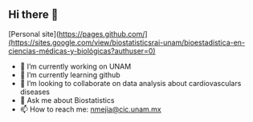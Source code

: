 ## Hi there 👋

[Personal site](https://pages.github.com/](https://sites.google.com/view/biostatisticsrai-unam/bioestadística-en-ciencias-médicas-y-biológicas?authuser=0)


- 🔭 I’m currently working on UNAM
- 🌱 I’m currently learning github
- 👯 I’m looking to collaborate on data analysis about cardiovasculars diseases
- 💬 Ask me about Biostatistics
- 📫 How to reach me: nmejia@cic.unam.mx

<!--
**nancymejiad/nancymejiad** is a ✨ _special_ ✨ repository because its `README.md` (this file) appears on your GitHub profile.

Here are some ideas to get you started:

- 🔭 I’m currently working on UNAM
- 🌱 I’m currently learning github
- 👯 I’m looking to collaborate on data analysis about cardiovasculars diseases
- 🤔 I’m looking for help with ...
- 💬 Ask me about Biostatistics
- 📫 How to reach me: nmejia@cic.unam.mx

-->
